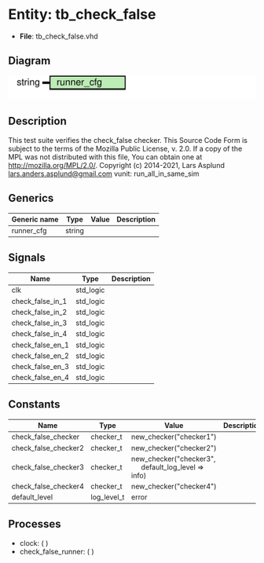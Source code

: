 # Entity: tb_check_false

- **File**: tb_check_false.vhd
## Diagram

![Diagram](tb_check_false.svg "Diagram")
## Description

This test suite verifies the check_false checker.
This Source Code Form is subject to the terms of the Mozilla Public
License, v. 2.0. If a copy of the MPL was not distributed with this file,
You can obtain one at http://mozilla.org/MPL/2.0/.
Copyright (c) 2014-2021, Lars Asplund lars.anders.asplund@gmail.com
vunit: run_all_in_same_sim
## Generics

| Generic name | Type   | Value | Description |
| ------------ | ------ | ----- | ----------- |
| runner_cfg   | string |       |             |
## Signals

| Name              | Type      | Description |
| ----------------- | --------- | ----------- |
| clk               | std_logic |             |
| check_false_in_1  | std_logic |             |
|  check_false_in_2 | std_logic |             |
|  check_false_in_3 | std_logic |             |
|  check_false_in_4 | std_logic |             |
| check_false_en_1  | std_logic |             |
|  check_false_en_2 | std_logic |             |
|  check_false_en_3 | std_logic |             |
|  check_false_en_4 | std_logic |             |
## Constants

| Name                 | Type        | Value                                                                                   | Description |
| -------------------- | ----------- | --------------------------------------------------------------------------------------- | ----------- |
| check_false_checker  | checker_t   |  new_checker("checker1")                                                                |             |
| check_false_checker2 | checker_t   |  new_checker("checker2")                                                                |             |
| check_false_checker3 | checker_t   |  new_checker("checker3",<br><span style="padding-left:20px"> default_log_level => info) |             |
| check_false_checker4 | checker_t   |  new_checker("checker4")                                                                |             |
| default_level        | log_level_t |  error                                                                                  |             |
## Processes
- clock: (  )
- check_false_runner: (  )

